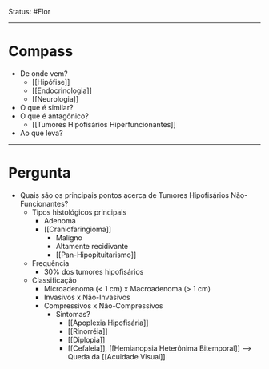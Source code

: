 Status: #Flor 

---
# Compass
- De onde vem?
	- [[Hipófise]]
	- [[Endocrinologia]]
	- [[Neurologia]]
- O que é similar?
- O que é antagônico?
	- [[Tumores Hipofisários Hiperfuncionantes]]
- Ao que leva?

----
# Pergunta
- Quais são os principais pontos acerca de Tumores Hipofisários Não-Funcionantes?
	- Tipos histológicos principais
		- Adenoma
		- [[Craniofaringioma]]
			- Maligno
			- Altamente recidivante
			- [[Pan-Hipopituitarismo]]
	- Frequência
		- 30% dos tumores hipofisários
	- Classificação
		- Microadenoma (< 1 cm) x Macroadenoma (> 1 cm)
		- Invasivos x Não-Invasivos
		- Compressivos x Não-Compressivos
			- Sintomas?
				- [[Apoplexia Hipofisária]]
				- [[Rinorréia]]
				- [[Diplopia]]
				- [[Cefaleia]], [[Hemianopsia Heterônima Bitemporal]] --> Queda da [[Acuidade Visual]]
